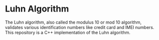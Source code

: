 # Luhn Algorithm
The Luhn algorithm, also called the modulus 10 or mod 10 algorithm, validates various identification numbers like credit card and IMEI numbers. This repository is a C++ implementation of the Luhn algorithm.
